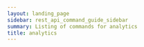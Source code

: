 ```yaml
---
layout: landing_page
sidebar: rest_api_command_guide_sidebar
summary: Listing of commands for analytics
title: analytics
---
```

